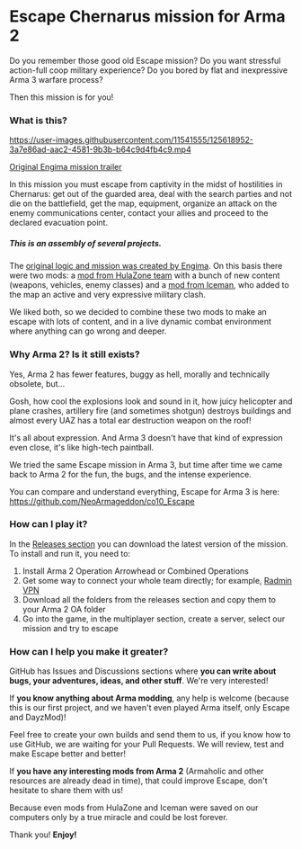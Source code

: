 # Escape Chernarus mission for Arma 2

Do you remember those good old Escape mission? Do you want stressful action-full coop military experience? Do you bored by flat and inexpressive Arma 3 warfare process?

Then this mission is for you!

### What is this?

https://user-images.githubusercontent.com/11541555/125618952-3a7e86ad-aac2-4581-9b3b-b64c9d4fb4c9.mp4

[Original Engima mission trailer](https://www.youtube.com/watch?v=2KHmEMLIYqg)

In this mission you must escape from captivity in the midst of hostilities in Chernarus: get out of the guarded area, deal with the search parties and not die on the battlefield, get the map, equipment, organize an attack on the enemy communications center, contact your allies and proceed to the declared evacuation point.

##### This is an assembly of several projects.

The [original logic and mission was created by Engima](https://web.archive.org/web/20210302085542/https://www.armaholic.com/page.php?id=16162). On this basis there were two mods: a [mod from HulaZone team](https://web.archive.org/web/20210123151358/https://www.armaholic.com/page.php?id=20862) with a bunch of new content (weapons, vehicles, enemy classes) and a [mod from Iceman](https://web.archive.org/web/20210225022305/https://www.armaholic.com/page.php?id=21728), who added to the map an active and very expressive military clash.

We liked both, so we decided to combine these two mods to make an escape with lots of content, and in a live dynamic combat environment where anything can go wrong and deeper.

### Why Arma 2? Is it still exists?

Yes, Arma 2 has fewer features, buggy as hell, morally and technically obsolete, but...

Gosh, how cool the explosions look and sound in it, how juicy helicopter and plane crashes, artillery fire (and sometimes shotgun) destroys buildings and almost every UAZ has a total ear destruction weapon on the roof!

It's all about expression. And Arma 3 doesn't have that kind of expression even close, it's like high-tech paintball.

We tried the same Escape mission in Arma 3, but time after time we came back to Arma 2 for the fun, the bugs, and the intense experience.

You can compare and understand everything, Escape for Arma 3 is here: </br>
https://github.com/NeoArmageddon/co10_Escape

### How can I play it?

In the [Releases section](https://github.com/ViRGiL175/arma-2-co12-escape-chernarus/releases) you can download the latest version of the mission. To install and run it, you need to:

1. Install Arma 2 Operation Arrowhead or Combined Operations
2. Get some way to connect your whole team directly; for example, [Radmin VPN](https://www.radmin-vpn.com/)
3. Download all the folders from the releases section and copy them to your Arma 2 OA folder
4. Go into the game, in the multiplayer section, create a server, select our mission and try to escape

### How can I help you make it greater?

GitHub has Issues and Discussions sections where **you can write about bugs, your adventures, ideas, and other stuff**. We're very interested!

If **you know anything about Arma modding**, any help is welcome (because this is our first project, and we haven't even played Arma itself, only Escape and DayzMod)!

Feel free to create your own builds and send them to us, if you know how to use GitHub, we are waiting for your Pull Requests. We will review, test and make Escape better and better!

If **you have any interesting mods from Arma 2** (Armaholic and other resources are already dead in time), that could improve Escape, don't hesitate to share them with us!

Because even mods from HulaZone and Iceman were saved on our computers only by a true miracle and could be lost forever.

Thank you! **Enjoy!**
